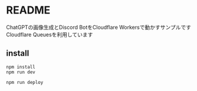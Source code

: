 # README

ChatGPTの画像生成とDiscord BotをCloudflare Workersで動かすサンプルです
Cloudflare Queuesを利用しています

## install

```
npm install
npm run dev
```

```
npm run deploy
```
